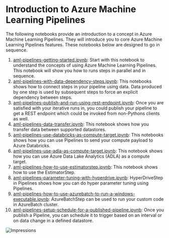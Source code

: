 # Introduction to Azure Machine Learning Pipelines

The following notebooks provide an introduction to a concept in Azure Machine Learning Pipelines. They will introduce you to core Azure Machine Learning Pipelines features. 
These notebooks below are designed to go in sequence.

1. [aml-pipelines-getting-started.ipynb](https://aka.ms/pl-get-started): Start with this notebook to understand the concepts of using Azure Machine Learning Pipelines. This notebook will show you how to runs steps in parallel and in sequence.
2. [aml-pipelines-with-data-dependency-steps.ipynb](https://aka.ms/pl-data-dep): This notebooks shows how to connect steps in your pipeline using data. Data produced by one step is used by subsequent steps to force an explicit dependency between steps. 
3. [aml-pipelines-publish-and-run-using-rest-endpoint.ipynb](https://aka.ms/pl-pub-rep): Once you are satisfied with your iterative runs in, you could publish your pipeline to get a REST endpoint which could be invoked from non-Pythons clients as well. 
4. [aml-pipelines-data-transfer.ipynb](https://aka.ms/pl-data-trans): This notebook shows how you transfer data between supported datastores.
5. [aml-pipelines-use-databricks-as-compute-target.ipynb](https://aka.ms/pl-databricks): This notebooks shows how you can use Pipelines to send your compute payload to Azure Databricks.
6. [aml-pipelines-use-adla-as-compute-target.ipynb](https://aka.ms/pl-adla): This notebook shows how you can use Azure Data Lake Analytics (ADLA) as a compute target.
7. [aml-pipelines-how-to-use-estimatorstep.ipynb](https://aka.ms/pl-estimator): This notebook shows how to use the EstimatorStep.
8. [aml-pipelines-parameter-tuning-with-hyperdrive.ipynb](https://aka.ms/pl-hyperdrive): HyperDriveStep in Pipelines shows how you can do hyper parameter tuning using Pipelines.
9. [aml-pipelines-how-to-use-azurebatch-to-run-a-windows-executable.ipynb](https://aka.ms/pl-azbatch): AzureBatchStep can be used to run your custom code in AzureBatch cluster.
10. [aml-pipelines-setup-schedule-for-a-published-pipeline.ipynb](https://aka.ms/pl-schedule): Once you publish a Pipeline, you can schedule it to trigger based on an interval or on data change in a defined datastore. 


 ![Impressions](https://PixelServer20190423114238.azurewebsites.net/api/impressions/MachineLearningNotebooks/how-to-use-azureml/machine-learning-pipelines/intro-to-pipelines/README.png)
